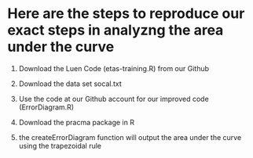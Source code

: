 Here are the steps to reproduce our exact steps in analyzng the area under the curve
===============

1) Download the Luen Code (etas-training.R) from our Github

2) Download the data set socal.txt

3) Use the code at our Github account for our improved code (ErrorDiagram.R)

4) Download the pracma package in R

5) the createErrorDiagram function will output the area under the curve using the trapezoidal rule
